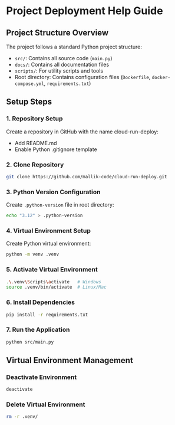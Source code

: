 # Project Deployment Help Guide

## Project Structure Overview

The project follows a standard Python project structure:
- `src/`: Contains all source code (`main.py`)
- `docs/`: Contains all documentation files
- `scripts/`: For utility scripts and tools
- Root directory: Contains configuration files (`Dockerfile`, `docker-compose.yml`, `requirements.txt`)

## Setup Steps

### 1. Repository Setup
Create a repository in GitHub with the name cloud-run-deploy:
- Add README.md
- Enable Python .gitignore template

### 2. Clone Repository
```bash
git clone https://github.com/mallik-code/cloud-run-deploy.git
```

### 3. Python Version Configuration
Create `.python-version` file in root directory:
```bash
echo "3.12" > .python-version
```

### 4. Virtual Environment Setup
Create Python virtual environment:
```bash
python -m venv .venv
```

### 5. Activate Virtual Environment
```bash
.\.venv\Scripts\activate   # Windows
source .venv/bin/activate  # Linux/Mac
```

### 6. Install Dependencies
```bash
pip install -r requirements.txt
```

### 7. Run the Application
```bash
python src/main.py
```

## Virtual Environment Management

### Deactivate Environment
```bash
deactivate
```

### Delete Virtual Environment
```bash
rm -r .venv/
```